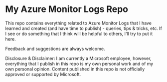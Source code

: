 # My Azure Monitor Logs Repo

This repo contains everything related to Azure Monitor Logs that I have learned and created (and have time to publish) - queries, tips & tricks, etc. If I see or do something that I think will be helpful to others, I'll try to put it here.

Feedback and suggestions are always welcome.

Disclosure & Disclaimer: I am currently a Microsoft employee, however, everything that I publish in this repo is my own personal work and of my own personal opinion. Content published in this repo is not officially approved or supported by Microsoft.
